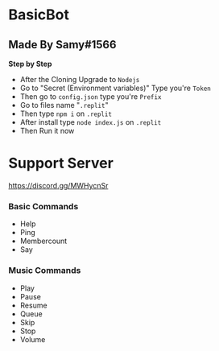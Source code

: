 # BasicBot
## Made By Samy#1566

**Step by Step**
- After the Cloning Upgrade to `Nodejs`
- Go to "Secret (Environment variables)" Type you're `Token`
- Then go to `config.json` type you're `Prefix`
- Go to files name "`.replit`"
- Then type `npm i` on `.replit`
- After install type `node index.js` on `.replit`
- Then Run it now

# Support Server
https://discord.gg/MWHycnSr

### Basic Commands
- Help
- Ping
- Membercount
- Say
### Music Commands
- Play
- Pause
- Resume
- Queue
- Skip
- Stop
- Volume
